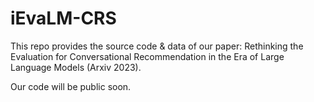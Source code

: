 # iEvaLM-CRS

This repo provides the source code & data of our paper: Rethinking the Evaluation for Conversational Recommendation in the Era of Large Language Models (Arxiv 2023).

Our code will be public soon.
